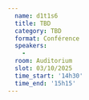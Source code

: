 ```yaml
---
  name: d1t1s6
  title: TBD
  category: TBD
  format: Conférence
  speakers: 
    - 
  room: Auditorium
  slot: 03/10/2025
  time_start: '14h30'
  time_end: '15h15'
---
```

